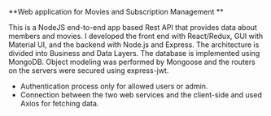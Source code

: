 **Web application for Movies and Subscription Management **

This is a NodeJS end-to-end app based Rest API that provides data about members and movies. 
I developed the front end with React/Redux, GUI with Material UI, and the backend with Node.js and Express. The architecture is divided into Business and Data Layers.
The database is implemented using MongoDB. Object modeling was performed by Mongoose and the routers on the servers were secured using express-jwt.
- Authentication process only for allowed users or admin.
- Connection between the two web services and the client-side and used Axios for fetching  data.
